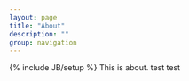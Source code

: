 ```yaml
---
layout: page
title: "About"
description: ""
group: navigation
---
```

{% include JB/setup %}
This is about. test test
